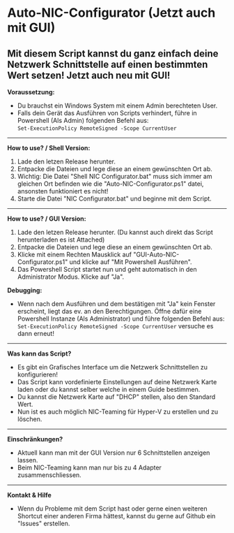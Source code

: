 # Auto-NIC-Configurator (Jetzt auch mit GUI)
Mit diesem Script kannst du ganz einfach deine Netzwerk Schnittstelle auf einen bestimmten Wert setzen!
Jetzt auch neu mit GUI!
----------------------------------------------------------------------------------------------
**Voraussetzung:**
- Du brauchst ein Windows System mit einem Admin berechteten User.
- Falls dein Gerät das Ausführen von Scripts verhindert, führe in Powershell (Als Admin) folgenden Befehl aus:<br/>
```Set-ExecutionPolicy RemoteSigned -Scope CurrentUser```
----------------------------------------------------------------------------------------------
**How to use? / Shell Version:**<br/>
1. Lade den letzen Release herunter. 
2. Entpacke die Dateien und lege diese an einem gewünschten Ort ab.
3. Wichtig: Die Datei "Shell NIC Configurator.bat" muss sich immer am gleichen Ort befinden wie die
"Auto-NIC-Configurator.ps1" datei, ansonsten funktioniert es nicht!
4. Starte die Datei "NIC Configurator.bat" und beginne mit dem Script.
----------------------------------------------------------------------------------------------
**How to use? / GUI Version:**<br/>
1. Lade den letzen Release herunter. (Du kannst auch direkt das Script herunterladen es ist Attached)
2. Entpacke die Dateien und lege diese an einem gewünschten Ort ab.
4. Klicke mit einem Rechten Mausklick auf "GUI-Auto-NIC-Configurator.ps1" und klicke auf "Mit Powershell Ausführen".
5. Das Powershell Script startet nun und geht automatisch in den Administrator Modus. Klicke auf "Ja".<br/>

**Debugging:**<br/>

- Wenn nach dem Ausführen und dem bestätigen mit "Ja" kein Fenster erscheint, liegt das ev. an den Berechtigungen. Öffne dafür eine Powershell Instanze (Als Administrator) und führe folgenden Befehl aus: ```Set-ExecutionPolicy RemoteSigned -Scope CurrentUser``` versuche es dann erneut!
----------------------------------------------------------------------------------------------
**Was kann das Script?**
- Es gibt ein Grafisches Interface um die Netzwerk Schnittstellen zu konfigurieren!
- Das Script kann vordefinierte Einstellungen auf deine Netzwerk Karte laden oder du kannst selber welche in einem Guide bestimmen.
- Du kannst die Netzwerk Karte auf "DHCP" stellen, also den Standard Wert.
- Nun ist es auch möglich NIC-Teaming für Hyper-V zu erstellen und zu löschen.
----------------------------------------------------------------------------------------------
**Einschränkungen?**
- Aktuell kann man mit der GUI Version nur 6 Schnittstellen anzeigen lassen.
- Beim NIC-Teaming kann man nur bis zu 4 Adapter zusammenschliessen.
----------------------------------------------------------------------------------------------
**Kontakt & Hilfe**
- Wenn du Probleme mit dem Script hast oder gerne einen weiteren Shortcut einer anderen Firma hättest, kannst du gerne auf Github ein "Issues" erstellen.
